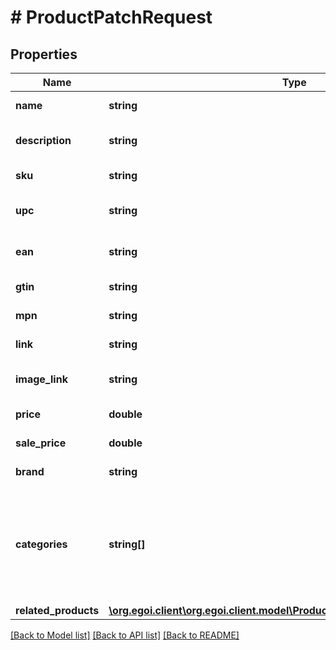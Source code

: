 # # ProductPatchRequest

## Properties

Name | Type | Description | Notes
------------ | ------------- | ------------- | -------------
**name** | **string** | Name of the product | [optional] 
**description** | **string** | Description of the product | [optional] 
**sku** | **string** | Stock Keeping Unit | [optional] 
**upc** | **string** | Universal Product Code | [optional] 
**ean** | **string** | European Article Numbering | [optional] 
**gtin** | **string** | Global Trade Item Number | [optional] 
**mpn** | **string** | Manufacturer Part Number | [optional] 
**link** | **string** | Link for the product | [optional] 
**image_link** | **string** | Link for the product image | [optional] 
**price** | **double** | Price of the product | [optional] 
**sale_price** | **double** | Sale price of the product | [optional] 
**brand** | **string** | Brand of the product | [optional] 
**categories** | **string[]** | Array of product categories, using the character &#39;&gt;&#39; as delimiter for the breadcrumb                         syntax | [optional] 
**related_products** | [**\org.egoi.client\org.egoi.client.model\ProductPatchRequestRelatedProducts**](ProductPatchRequestRelatedProducts.md) |  | [optional] 

[[Back to Model list]](../../README.md#documentation-for-models) [[Back to API list]](../../README.md#documentation-for-api-endpoints) [[Back to README]](../../README.md)


